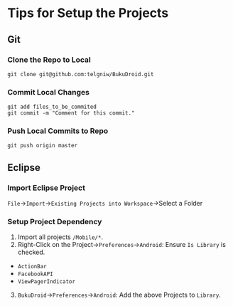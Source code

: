 Tips for Setup the Projects
===========================

Git
---

### Clone the Repo to Local
    git clone git@github.com:telgniw/BukuDroid.git

### Commit Local Changes
    git add files_to_be_commited
    git commit -m "Comment for this commit."

### Push Local Commits to Repo
    git push origin master

Eclipse
-------

### Import Eclipse Project
`File`->`Import`->`Existing Projects into Workspace`->Select a Folder

### Setup Project Dependency
1. Import all projects `/Mobile/*`.
2. Right-Click on the Project->`Preferences`->`Android`: Ensure `Is Library` is checked.
  - `ActionBar`
  - `FacebookAPI`
  - `ViewPagerIndicator`
3. `BukuDroid`->`Preferences`->`Android`: Add the above Projects to `Library`.
